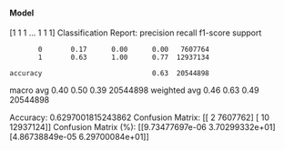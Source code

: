 #### Model
[1 1 1 ... 1 1 1]
Classification Report:
              precision    recall  f1-score   support

           0       0.17      0.00      0.00   7607764
           1       0.63      1.00      0.77  12937134

    accuracy                           0.63  20544898
   macro avg       0.40      0.50      0.39  20544898
weighted avg       0.46      0.63      0.49  20544898

Accuracy: 0.6297001815243862
Confusion Matrix:
[[       2  7607762]
 [      10 12937124]]
Confusion Matrix (%):
[[9.73477697e-06 3.70299332e+01]
 [4.86738849e-05 6.29700084e+01]]
